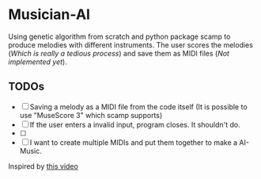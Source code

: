 # Musician-AI
Using genetic algorithm from scratch and python package scamp to produce melodies with different instruments.
The user scores the melodies (*Which is really a tedious process*) and save them as MIDI files (*Not implemented yet*). 


## TODOs 
- [ ] Saving a melody as a MIDI file from the code itself (It is possible to use "MuseScore 3" which scamp supports) 
- [ ] If the user enters a invalid input, program closes. It shouldn't do.
- [ ] 
- [ ] I want to create multiple MIDIs and put them together to make a AI-Music.

Inspired by [this video](https://youtu.be/aOsET8KapQQ?si=YWnSoHEe_7Fyb7yq)

